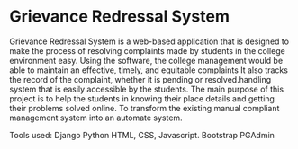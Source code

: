 # Grievance Redressal System
Grievance Redressal System is a web-based application that is designed to make the process of resolving complaints made by students in the college environment easy.
Using the software, the college management would be able to maintain an effective, timely, and equitable complaints 
It also tracks the record of the complaint, whether it is pending or resolved.handling system that is easily accessible by the students.
The main purpose of this project is to help the students in knowing their place details and getting their problems solved online. 
To transform the existing manual compliant management system into an automate system.

Tools used:
Django
Python
HTML, CSS, Javascript.
Bootstrap
PGAdmin

